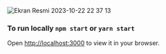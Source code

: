 
![Ekran Resmi 2023-10-22 22 37 13](https://github.com/Harhat18/highcharts_heat_map_viavis/assets/111196660/18f718df-4b25-4451-9604-821e7664cf41)




### To run locally `npm start` or  `yarn start`

Open [http://localhost:3000](http://localhost:3000) to view it in your browser.



